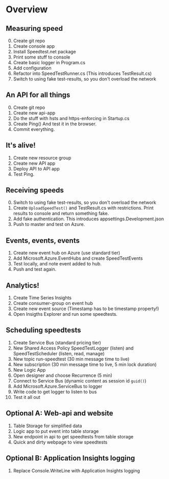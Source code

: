 Overview
========

Measuring speed
---------------
0. Create git repo
1. Create console app
2. Install Speedtest.net package
3. Print some stuff to console
3. Create basic logger in Program.cs
4. Add configuration
5. Refactor into SpeedTestRunner.cs (This introduces TestResult.cs)
6. Switch to using fake test-results, so you don't overload the network

An API for all things
---------------------
0. Create git repo
1. Create new api-app
2. Do the stuff with hsts and https-enforcing in Startup.cs
3. Create Ping() And test it in the browser.
4. Commit everything.

It's alive!
-----------
1. Create new resource group
2. Create new API app
3. Deploy API to API app
4. Test Ping.

Receiving speeds
----------------
0. Switch to using fake test-results, so you don't overload the network
1. Create `UploadSpeedTest()` and TestResult.cs with restrictions. Print results to console and return something fake.
2. Add fake authentication. This introduces appsettings.Development.json
3. Push to master and test on Azure.

Events, events, events
----------------------
1. Create new event hub on Azure (use standard tier)
2. Add Microsoft.Azure.EventHubs and create SpeedTestEvents
3. Test locally, and note event added to hub.
4. Push and test again.

Analytics!
----------
1. Create Time Series Insights
2. Create consumer-group on event hub
3. Create new event source (Timestamp has to be timestamp property!)
4. Open Insigths Explorer and run some speedtests.

Scheduling speedtests
---------------------
1. Create Service Bus (standard pricing tier)
2. New Shared Access Policy SpeedTestLogger (listen) and SpeedTestScheduler (listen, read, manage)
3. New topic run-speedtest (30 min message time to live)
4. New subscription (30 min message time to live, 5 min lock duration)
5. New Logic App
6. Open designer and choose Recurrence (5 min)
7. Connect to Service Bus (dynamic content as session id `guid()`)
8. Add Microsoft.Azure.ServiceBus to logger
9. Write code to get logger to listen to bus
10. Test it all out

Optional A: Web-api and website
-------------------------------
1. Table Storage for simplified data
2. Logic app to put event into table storage
3. New endpoint in api to get speedtests from table storage
4. Quick and dirty webpage to view speedtests

Optional B: Application Insights logging
----------------------------------------
1. Replace Console.WriteLine with Application Insights logging
